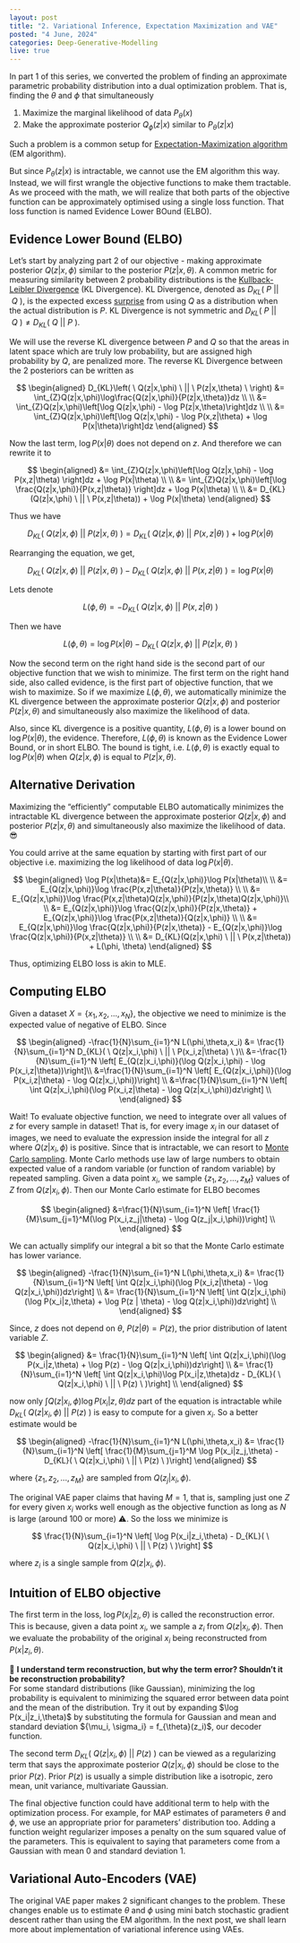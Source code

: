 ```yaml
---
layout: post
title: "2. Variational Inference, Expectation Maximization and VAE"
posted: "4 June, 2024"
categories: Deep-Generative-Modelling
live: true
---
```


In part 1 of this series, we converted the problem of finding an approximate parametric probability distribution into a dual optimization problem. That is, finding the $\theta$ and $\phi$ that simultaneously 

1. Maximize the marginal likelihood of data <span>$P_{\theta}(x)$</span>
2. Make the approximate posterior <span>$Q_{\phi}(z | x)$</span> similar to <span>$P_{\theta}(z | x)$</span>

Such a problem is a common setup for [Expectation-Maximization algorithm](https://en.wikipedia.org/wiki/Expectation–maximization_algorithm) (EM algorithm). 

But since <span>$P_{\theta}(z | x)$</span> is intractable, we cannot use the EM algorithm this way. Instead, we will first wrangle the objective functions to make them tractable. As we proceed with the math, we will realize that both parts of the objective function can be approximately optimised using a single loss function. That loss function is named Evidence Lower BOund (ELBO).

## Evidence Lower Bound (ELBO)

Let’s start by analyzing part 2 of our objective - making approximate posterior <span>$Q(z|x,\phi)$</span> similar to the posterior <span>$P(z|x,\theta)$</span>. A common metric for measuring similarity between 2 probability distributions is the [Kullback-Leibler Divergence](https://en.wikipedia.org/wiki/Kullback–Leibler_divergence) (KL Divergence). KL Divergence, denoted as <span>$D_{KL}( \ P \ || \ Q \ )$</span>, is the expected excess [surprise](https://en.wikipedia.org/wiki/Information_content) from using $Q$ as a distribution when the actual distribution is $P$. KL Divergence is not symmetric and <span>$D_{KL}( \ P \ || \ Q \ ) \neq D_{KL}( \ Q \ || \ P \ )$</span>.

We will use the reverse KL divergence between <span>$P$  and <span>$Q$ so that the areas in latent space which are truly low probability, but are assigned high probability by <span>$Q$, are penalized more. The reverse KL Divergence between the 2 posteriors can be written as

$$
\begin{aligned}
D_{KL}\left( \ Q(z|x,\phi) \ || \ P(z|x,\theta) \ \right) &= \int_{Z}Q(z|x,\phi)\log\frac{Q(z|x,\phi)}{P(z|x,\theta)}dz \\ \\
&= \int_{Z}Q(z|x,\phi)\left[\log Q(z|x,\phi) - \log P(z|x,\theta)\right]dz \\ \\
&= \int_{Z}Q(z|x,\phi)\left[\log Q(z|x,\phi) - \log P(x,z|\theta)   + \log P(x|\theta)\right]dz
\end{aligned}
$$

Now the last term, <span>$\log P(x|\theta)$</span> does not depend on $z$. And therefore we can rewrite it to

$$
\begin{aligned}
&= \int_{Z}Q(z|x,\phi)\left[\log Q(z|x,\phi) - \log P(x,z|\theta)  \right]dz + \log P(x|\theta) \\ \\
&= \int_{Z}Q(z|x,\phi)\left[\log \frac{Q(z|x,\phi)}{P(x,z|\theta)} \right]dz + \log P(x|\theta) \\ \\
&= D_{KL}(Q(z|x,\phi) \ || \ P(x,z|\theta)) + \log P(x|\theta)
\end{aligned}
$$

Thus we have

$$
D_{KL}\left( \ Q(z|x,\phi) \ || \ P(z|x,\theta) \ \right)= D_{KL}( \ Q(z|x,\phi) \ || \ P(x,z|\theta) \ ) + \log P(x|\theta)
$$

Rearranging the equation, we get,

$$
D_{KL}\left( \ Q(z|x,\phi) \ || \ P(z|x,\theta) \ \right) - D_{KL}( \ Q(z|x,\phi) \ || \ P(x,z|\theta) \ ) = \log P(x|\theta)
$$

Lets denote

$$
L(\phi,\theta) = - D_{KL}( \ Q(z|x,\phi) \ || \ P(x,z|\theta) \ )
$$

Then we have

$$
 L(\phi, \theta) = \log P(x|\theta) - D_{KL}\left( \ Q(z|x,\phi) \ || \ P(z|x,\theta) \ \right)
$$

Now the second term on the right hand side is the second part of our objective function that we wish to minimize. The first term on the right hand side, also called evidence, is the first part of objective function, that we wish to maximize. So if we maximize <span>$L(\phi, \theta)$</span>, we automatically minimize the KL divergence between the approximate posterior <span>$Q(z|x,\phi)$</span> and posterior <span>$P(z|x,\theta)$</span> and simultaneously also maximize the likelihood of data.

Also, since KL divergence is a positive quantity, <span>$L(\phi, \theta)$</span> is a lower bound on <span>$\log P(x|\theta)$</span>, the evidence. Therefore, <span>$L(\phi, \theta)$</span> is known as the Evidence Lower Bound, or in short ELBO. The bound is tight, i.e. <span>$L(\phi, \theta)$</span> is exactly equal to <span>$\log P(x|\theta)$</span> when <span>$Q(z|x,\phi)$</span> is equal to <span>$P(z|x,\theta)$</span>.

## Alternative Derivation

Maximizing the “efficiently” computable ELBO automatically minimizes the intractable KL divergence between the approximate posterior <span>$Q(z|x,\phi)$</span> and posterior <span>$P(z|x,\theta)$</span> and simultaneously also maximize the likelihood of data. 😎

You could arrive at the same equation by starting with first part of our objective i.e. maximizing the log likelihood of data <span>$\log P(x|\theta)$</span>. 

$$
\begin{aligned}
\log P(x|\theta)&= E_{Q(z|x,\phi)}\log P(x|\theta)\\ \\
&= E_{Q(z|x,\phi)}\log \frac{P(x,z|\theta)}{P(z|x,\theta)} \\ \\
&= E_{Q(z|x,\phi)}\log \frac{P(x,z|\theta)Q(z|x,\phi)}{P(z|x,\theta)Q(z|x,\phi)}\\ \\
&= E_{Q(z|x,\phi)}\log \frac{Q(z|x,\phi)}{P(z|x,\theta)} + E_{Q(z|x,\phi)}\log \frac{P(x,z|\theta)}{Q(z|x,\phi)} \\ \\
&= E_{Q(z|x,\phi)}\log \frac{Q(z|x,\phi)}{P(z|x,\theta)} - E_{Q(z|x,\phi)}\log \frac{Q(z|x,\phi)}{P(x,z|\theta)} \\ \\
&= D_{KL}(Q(z|x,\phi) \ || \ P(x,z|\theta)) + L(\phi, \theta)
\end{aligned}
$$

Thus, optimizing ELBO loss is akin to MLE.

## Computing ELBO

Given a dataset $X = \{x_1, x_2, ..., x_N\}$, the objective we need to minimize is the expected value of negative of ELBO. Since 

$$
\begin{aligned}
-\frac{1}{N}\sum_{i=1}^N L(\phi,\theta,x_i) &= \frac{1}{N}\sum_{i=1}^N D_{KL}( \ Q(z|x_i,\phi) \ || \ P(x_i,z|\theta) \ )\\
&=-\frac{1}{N}\sum_{i=1}^N \left[ E_{Q(z|x_i,\phi)}(\log Q(z|x_i,\phi) - \log P(x_i,z|\theta))\right]\\
&=\frac{1}{N}\sum_{i=1}^N \left[ E_{Q(z|x_i,\phi)}(\log P(x_i,z|\theta) - \log Q(z|x_i,\phi))\right] \\
&=\frac{1}{N}\sum_{i=1}^N \left[ \int Q(z|x_i,\phi)(\log P(x_i,z|\theta) - \log Q(z|x_i,\phi))dz\right] \\
\end{aligned}
$$

Wait! To evaluate objective function, we need to integrate over all values of $z$ for every sample in dataset! That is, for every image $x_i$ in our dataset of images, we need to evaluate the expression inside the integral for all $z$ where <span>$Q(z|x_i,\phi)$</span> is positive. Since that is intractable, we can resort to [Monte Carlo sampling](https://en.wikipedia.org/wiki/Monte_Carlo_method). Monte Carlo methods use law of large numbers to obtain expected value of a random variable (or function of random variable) by repeated sampling. Given a data point $x_i$, we sample $\{z_1, z_2, ..., z_M\}$ values of $Z$ from <span>$Q(z|x_i,\phi)$</span>. Then our Monte Carlo estimate for ELBO becomes

$$
\begin{aligned}
&=\frac{1}{N}\sum_{i=1}^N \left[ \frac{1}{M}\sum_{j=1}^M(\log P(x_i,z_j|\theta) - \log Q(z_j|x_i,\phi))\right] \\
\end{aligned}
$$

 We can actually simplify our integral a bit so that the Monte Carlo estimate has lower variance.

$$
\begin{aligned}
-\frac{1}{N}\sum_{i=1}^N L(\phi,\theta,x_i) &= 
\frac{1}{N}\sum_{i=1}^N \left[ \int Q(z|x_i,\phi)(\log P(x_i,z|\theta) - \log Q(z|x_i,\phi))dz\right] \\
&= \frac{1}{N}\sum_{i=1}^N \left[ \int Q(z|x_i,\phi)(\log P(x_i|z,\theta) + \log P(z | \theta) - \log Q(z|x_i,\phi))dz\right] \\
\end{aligned}
$$

Since, $z$ does not depend on $\theta$, <span>$P(z|\theta) = P(z)$</span>, the prior distribution of latent variable $Z$.

$$
\begin{aligned}
&= \frac{1}{N}\sum_{i=1}^N \left[ \int Q(z|x_i,\phi)(\log P(x_i|z,\theta) + \log P(z) - \log Q(z|x_i,\phi))dz\right] \\
&= \frac{1}{N}\sum_{i=1}^N \left[ \int Q(z|x_i,\phi)\log P(x_i|z,\theta)dz - D_{KL}( \ Q(z|x_i,\phi) \ || \ P(z) \ )\right] \\
\end{aligned}
$$

now only <span>$\int Q(z|x_i,\phi)\log P(x_i|z,\theta)dz$</span> part of the equation is intractable while <span>$D_{KL}( \ Q(z|x_i,\phi) \ || \ P(z) \ )$</span> is easy to compute for a given $x_i$. So a better estimate would be

$$
\begin{aligned}
-\frac{1}{N}\sum_{i=1}^N L(\phi,\theta,x_i) &= 
\frac{1}{N}\sum_{i=1}^N \left[ \frac{1}{M}\sum_{j=1}^M \log P(x_i|z_j,\theta) - D_{KL}( \ Q(z|x_i,\phi) \ || \ P(z) \ )\right]
\end{aligned}
$$

where $\{z_1, z_2, ..., z_M\}$ are sampled from <span>$Q(z_j|x_i,\phi)$</span>.

The original VAE paper claims that having $M = 1$, that is, sampling just one $Z$ for every given $x_i$ works well enough as the objective function as long as $N$ is large (around 100 or more) ⚠️. So the loss we minimize is

$$
\frac{1}{N}\sum_{i=1}^N \left[ \log P(x_i|z_i,\theta) - D_{KL}( \ Q(z|x_i,\phi) \ || \ P(z) \ )\right]
$$

where $z_i$ is a single sample from <span>$Q(z|x_i,\phi)$</span>.

## Intuition of ELBO objective

The first term in the loss, <span>$\log P(x_i|z_i,\theta)$</span> is called the reconstruction error. This is because, given a data point $x_i$, we sample a $z_i$ from <span>$Q(z|x_i,\phi)$</span>. Then we evaluate the probability of the original $x_i$ being reconstructed from <span>$P(x|z_i,\theta)$</span>.

<div class="callout">
🤔 <b>I understand term reconstruction, but why the term error? Shouldn’t it be reconstruction probability?</b><br/>
For some standard distributions (like Gaussian), minimizing the log probability is equivalent to minimizing the squared error between data point and the mean of the distribution. Try it out by expanding <span>$\log P(x_i|z_i,\theta)$</span> by substituting the formula for Gaussian and mean and standard deviation ${\mu_i, \sigma_i} = f_{\theta}(z_i)$, our decoder function.
</div>

The second term <span>$D_{KL}( \ Q(z|x_i,\phi) \ || \ P(z) \ )$</span> can be viewed as a regularizing term that says the approximate posterior <span>$Q(z|x_i,\phi)$</span> should be close to the prior <span>$P(z)$</span>. Prior <span>$P(z)$</span> is usually a simple distribution like a isotropic, zero mean, unit variance, multivariate Gaussian.

The final objective function could have additional term to help with the optimization process. For example, for MAP estimates of parameters $\theta$ and $\phi$, we use an appropriate prior for parameters’ distribution too. Adding a function weight regularizer imposes a penalty on the sum squared value of the parameters. This is equivalent to saying that parameters come from a Gaussian with mean 0 and standard deviation 1.

## Variational Auto-Encoders (VAE)

The original VAE paper makes 2 significant changes to the problem. These changes enable us to estimate $\theta$ and $\phi$ using mini batch stochastic gradient descent rather than using the EM algorithm. In the next post, we shall learn more about implementation of variational inference using VAEs.
